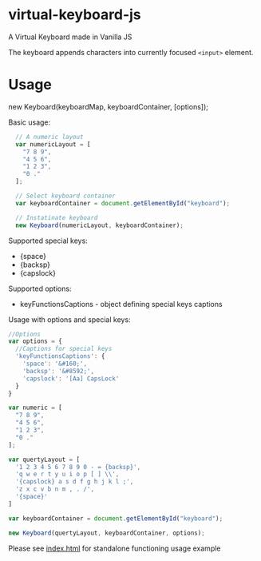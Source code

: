 virtual-keyboard-js
===================

A Virtual Keyboard made in Vanilla JS

The keyboard appends characters into currently focused `<input>` element.

Usage
=====

new Keyboard(keyboardMap, keyboardContainer, [options]);

Basic usage:

```javascript
  // A numeric layout
  var numericLayout = [
    "7 8 9",
    "4 5 6",
    "1 2 3",
    "0 ."
  ];

  // Select keyboard container
  var keyboardContainer = document.getElementById("keyboard");

  // Instatinate keyboard
  new Keyboard(numericLayout, keyboardContainer);
```

Supported special keys:

* {space}
* {backsp}
* {capslock}

Supported options:

* keyFunctionsCaptions - object defining special keys captions


Usage with options and special keys:

```javascript
//Options
var options = {
  //Captions for special keys
  'keyFunctionsCaptions': {
    'space': '&#160;',
    'backsp': '&#8592;',
    'capslock': '[Aa] CapsLock'
  }
}

var numeric = [
  "7 8 9",
  "4 5 6",
  "1 2 3",
  "0 ."
];

var quertyLayout = [
  '1 2 3 4 5 6 7 8 9 0 - = {backsp}',
  'q w e r t y u i o p [ ] \\',
  '{capslock} a s d f g h j k l ;',
  'z x c v b n m , . /',
  '{space}'
]

var keyboardContainer = document.getElementById("keyboard");

new Keyboard(quertyLayout, keyboardContainer, options);
```

Please see [index.html](index.html) for standalone functioning usage example
